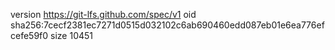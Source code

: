 version https://git-lfs.github.com/spec/v1
oid sha256:7cecf2381ec7271d0515d032102c6ab690460edd087eb01e6ea776efcefe59f0
size 10451
